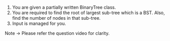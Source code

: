 1. You are given a partially written BinaryTree class.
2. You are required to find the root of largest sub-tree which is a BST. Also, find the number of nodes in that sub-tree.
3. Input is managed for you. 

Note -> Please refer the question video for clarity.

